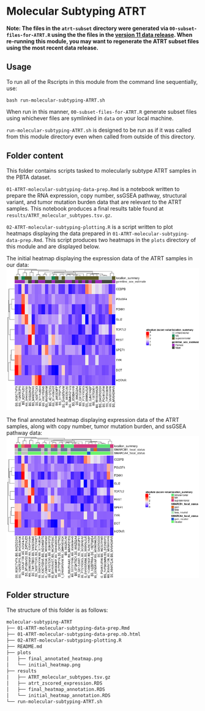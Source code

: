 # Molecular Subtyping ATRT

**Note: The files in the `atrt-subset` directory were generated via `00-subset-files-for-ATRT.R` using the the files in the [version 11 data release](https://github.com/AlexsLemonade/OpenPBTA-analysis/pull/293).
When re-running this module, you may want to regenerate the ATRT subset files using the most recent data release.**

## Usage

To run all of the Rscripts in this module from the command line sequentially, use:

```
bash run-molecular-subtyping-ATRT.sh
```

When run in this manner, `00-subset-files-for-ATRT.R` generate subset files using whichever files are symlinked in `data` on your local machine.

`run-molecular-subtyping-ATRT.sh` is designed to be run as if it was called from this module directory even when called from outside of this directory.

## Folder content

This folder contains scripts tasked to molecularly subtype ATRT samples in the PBTA dataset.

`01-ATRT-molecular-subtyping-data-prep.Rmd` is a notebook written to prepare the RNA expression, copy number, ssGSEA pathway, structural variant, and tumor mutation burden data that are relevant to the ATRT samples. This notebook produces a final results table found at `results/ATRT_molecular_subtypes.tsv.gz`. 

`02-ATRT-molecular-subtyping-plotting.R` is a script written to plot heatmaps displaying the data prepared in `01-ATRT-molecular-subtyping-data-prep.Rmd`. This script produces two heatmaps in the `plots` directory of this module and are displayed below.

The initial heatmap displaying the expression data of the ATRT samples in our data:
![](plots/initial_heatmap.png)

The final annotated heatmap displaying expression data of the ATRT samples, along with copy number, tumor mutation burden, and ssGSEA pathway data:
![](plots/final_annotated_heatmap.png)

## Folder structure 

The structure of this folder is as follows:

```
molecular-subtyping-ATRT
├── 01-ATRT-molecular-subtyping-data-prep.Rmd
├── 01-ATRT-molecular-subtyping-data-prep.nb.html
├── 02-ATRT-molecular-subtyping-plotting.R
├── README.md
├── plots
│   ├── final_annotated_heatmap.png
│   └── initial_heatmap.png
├── results
│   ├── ATRT_molecular_subtypes.tsv.gz
│   ├── atrt_zscored_expression.RDS
│   ├── final_heatmap_annotation.RDS
│   └── initial_heatmap_annotation.RDS
└── run-molecular-subtyping-ATRT.sh
```
